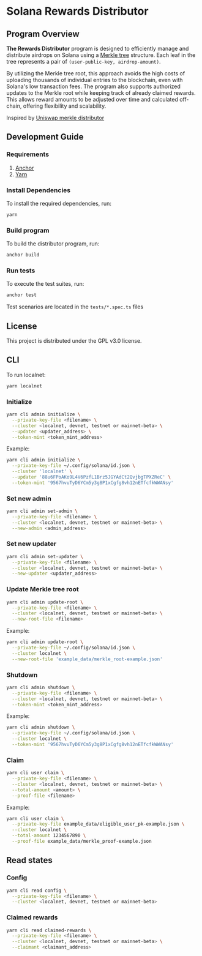 # Solana Rewards Distributor

## Program Overview

**The Rewards Distributor** program is designed to efficiently manage and distribute airdrops on Solana using a
[Merkle tree](https://en.wikipedia.org/wiki/Merkle_tree) structure.
Each leaf in the tree represents a pair of  `(user-public-key, airdrop-amount)`.

By utilizing the Merkle tree root, this approach avoids the high costs of uploading thousands of individual entries to
the blockchain,
even with Solana's low transaction fees.
The program also supports authorized updates to the Merkle root while keeping track of already claimed rewards.
This allows reward amounts to be adjusted over time and calculated off-chain, offering flexibility and scalability.

Inspired by [Uniswap merkle distributor](https://github.com/Uniswap/merkle-distributor)

## Development Guide

### Requirements

1. [Anchor](https://www.anchor-lang.com/docs/installation)
2. [Yarn](https://yarnpkg.com/getting-started/install)

### Install Dependencies

To install the required dependencies, run:

```bash
yarn
```

### Build program

To build the distributor program, run:

```bash
anchor build
```

### Run tests

To execute the test suites, run:

```bash
anchor test
```

Test scenarios are located in the `tests/*.spec.ts` files

## License

This project is distributed under the GPL v3.0 license.

## CLI

To run localnet:

```bash
yarn localnet
```

### Initialize

```bash
yarn cli admin initialize \
  --private-key-file <filename> \
  --cluster <localnet, devnet, testnet or mainnet-beta> \
  --updater <updater_address> \
  --token-mint <token_mint_address>
```

Example:

```bash
yarn cli admin initialize \
  --private-key-file ~/.config/solana/id.json \
  --cluster 'localnet' \
  --updater '88u6FPoAKo9L4V6PzfL1Brz5JGYAdCt2QvjbgTPXZReC' \
  --token-mint '9567hvuTyD6YCm5y3g8P1xCgfg8vh12nETfcfkWWANsy'
```

### Set new admin

```bash
yarn cli admin set-admin \
  --private-key-file <filename> \
  --cluster <localnet, devnet, testnet or mainnet-beta> \
  --new-admin <admin_address>
```

### Set new updater

```bash
yarn cli admin set-updater \
  --private-key-file <filename> \
  --cluster <localnet, devnet, testnet or mainnet-beta> \
  --new-updater <updater_address>
```

### Update Merkle tree root

```bash
yarn cli admin update-root \
  --private-key-file <filename> \
  --cluster <localnet, devnet, testnet or mainnet-beta> \
  --new-root-file <filename>
```

Example:

```bash
yarn cli admin update-root \
  --private-key-file ~/.config/solana/id.json \
  --cluster localnet \
  --new-root-file 'example_data/merkle_root-example.json'
```

### Shutdown

```bash
yarn cli admin shutdown \
  --private-key-file <filename> \
  --cluster <localnet, devnet, testnet or mainnet-beta> \
  --token-mint <token_mint_address>
```

Example:

```bash
yarn cli admin shutdown \
  --private-key-file ~/.config/solana/id.json \
  --cluster localnet \
  --token-mint '9567hvuTyD6YCm5y3g8P1xCgfg8vh12nETfcfkWWANsy'
```

### Claim

```bash
yarn cli user claim \
  --private-key-file <filename> \
  --cluster <localnet, devnet, testnet or mainnet-beta> \
  --total-amount <amount> \
  --proof-file <filename>
```

Example:

```bash
yarn cli user claim \
  --private-key-file example_data/eligible_user_pk-example.json \
  --cluster localnet \
  --total-amount 1234567890 \
  --proof-file example_data/merkle_proof-example.json
```

## Read states

### Config

```bash
yarn cli read config \
  --private-key-file <filename> \
  --cluster <localnet, devnet, testnet or mainnet-beta>
```

### Claimed rewards

```bash
yarn cli read claimed-rewards \
  --private-key-file <filename> \
  --cluster <localnet, devnet, testnet or mainnet-beta> \
  --claimant <claimant_address>
```
